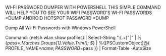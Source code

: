 WI-FI PASSWORD DUMPER WITH POWERSHELL
THIS SIMPLE COMMAND WILL HELP YOU TO SEE YOUR WIFI PASSWORD'S
WI-FI PASSWORDS =DUMP
ANDROID HOTSPOT PASSWORD =DUMP

Dump All Wi-Fi Passwords with Windows PowerShell

Command: (netsh wlan show profiles) | Select-String “\:(.+)$” | %{$name=$_.Matches.Groups[1].Value.Trim(); $_} | %{(netsh wlan show profile name=”$name” key=clear)} | Select-String “Key Content\W+\:(.+)$” | %{$pass=$_.Matches.Groups[1].Value.Trim(); $_} | %{[PSCustomObject]@{ PROFILE_NAME=$name;PASSWORD=$pass }} | Format-Table -AutoSize
